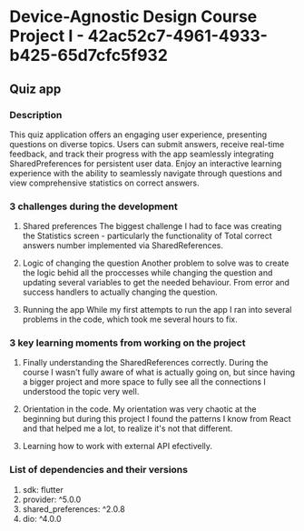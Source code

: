 # Device-Agnostic Design Course Project I - 42ac52c7-4961-4933-b425-65d7cfc5f932

## Quiz app
### Description
This quiz application offers an engaging user experience, presenting questions on diverse topics. Users can submit answers, receive real-time feedback, and track their progress with the app seamlessly integrating SharedPreferences for persistent user data. Enjoy an interactive learning experience with the ability to seamlessly navigate through questions and view comprehensive statistics on correct answers.

### 3 challenges during the development
1. Shared preferences
The biggest challenge I had to face was creating the Statistics screen - particularly the functionality of Total correct answers number implemented via SharedReferences. 

2. Logic of changing the question
Another problem to solve was to create the logic behid all the proccesses while changing the question and updating several variables to get the needed behaviour. From error and success handlers to actually changing the question.

3. Running the app
While my first attempts to run the app I ran into several problems in the code, which took me several hours to fix. 

### 3 key learning moments from working on the project
1. Finally understanding the SharedReferences correctly. During the course I wasn't fully aware of what is actually going on, but since having a bigger project and more space to fully see all the connections I understood the topic very well.

2. Orientation in the code. My orientation was very chaotic at the beginning but during this project I found the patterns I know from React and that helped me a lot, to realize it's not that different.

3. Learning how to work with external API efectivelly. 

### List of dependencies and their versions
1. sdk: flutter
2. provider: ^5.0.0
3. shared_preferences: ^2.0.8
4. dio: ^4.0.0